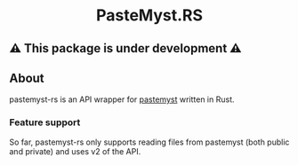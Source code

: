 <h1 align="center" style="position: relative;">PasteMyst.RS</h1>

## ⚠ This package is under development ⚠

## About
pastemyst-rs is an API wrapper for [pastemyst](https://paste.myst.rs) written in Rust.

### Feature support
So far, pastemyst-rs only supports reading files from pastemyst (both public and private) and uses v2 of the API.
